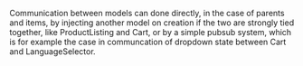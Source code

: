 ﻿Communication between models can  done directly, in the case of parents and items, by injecting another model on creation if the two are strongly tied together, like ProductListing and Cart, or by a simple pubsub system, which is for example the case in communcation of dropdown state between Cart and LanguageSelector.
